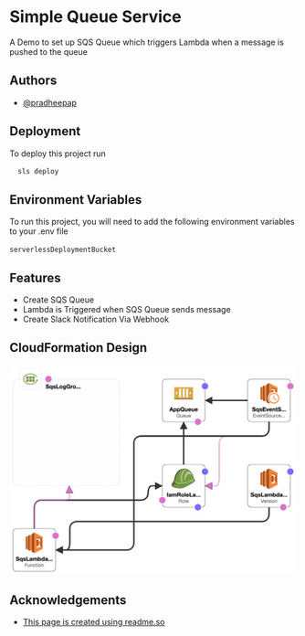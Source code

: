 
# Simple Queue Service

A Demo to set up SQS Queue which triggers Lambda when a message is pushed to the queue

## Authors

- [@pradheepap](https://www.github.com/pradheepap)

  
## Deployment

To deploy this project run

```bash
  sls deploy
```
 
## Environment Variables

To run this project, you will need to add the following environment variables to your .env file

`serverlessDeploymentBucket`

  
## Features

- Create SQS Queue
- Lambda is Triggered when SQS Queue sends message
- Create Slack Notification Via Webhook

  
## CloudFormation Design

![Information Arch](sqs-app-cf-design.png?raw=true "SQS App")
  ## Acknowledgements

 - [This page is created using readme.so](https://readme.so/)